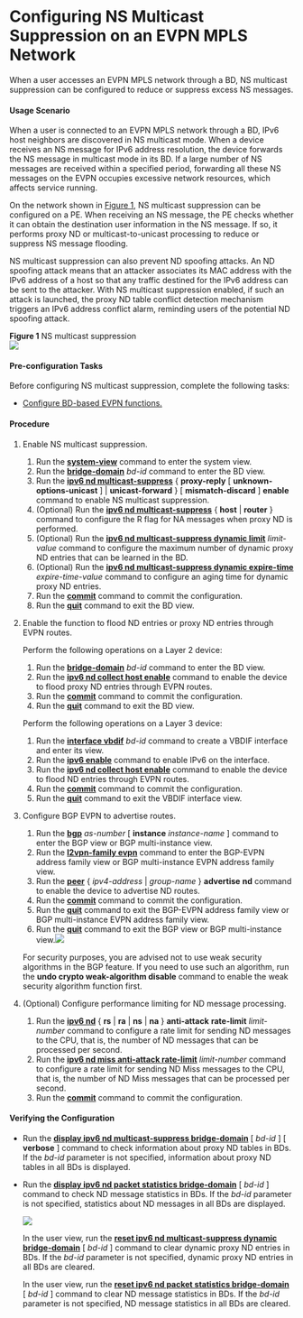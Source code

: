 Configuring NS Multicast Suppression on an EVPN MPLS Network
============================================================

When a user accesses an EVPN MPLS network through a BD, NS multicast suppression can be configured to reduce or suppress excess NS messages.

#### Usage Scenario

When a user is connected to an EVPN MPLS network through a BD, IPv6 host neighbors are discovered in NS multicast mode. When a device receives an NS message for IPv6 address resolution, the device forwards the NS message in multicast mode in its BD. If a large number of NS messages are received within a specified period, forwarding all these NS messages on the EVPN occupies excessive network resources, which affects service running.

On the network shown in [Figure 1](#EN-US_TASK_0172365175__fig_dc_vrp_evpn_cfg_000301), NS multicast suppression can be configured on a PE. When receiving an NS message, the PE checks whether it can obtain the destination user information in the NS message. If so, it performs proxy ND or multicast-to-unicast processing to reduce or suppress NS message flooding.

NS multicast suppression can also prevent ND spoofing attacks. An ND spoofing attack means that an attacker associates its MAC address with the IPv6 address of a host so that any traffic destined for the IPv6 address can be sent to the attacker. With NS multicast suppression enabled, if such an attack is launched, the proxy ND table conflict detection mechanism triggers an IPv6 address conflict alarm, reminding users of the potential ND spoofing attack.

**Figure 1** NS multicast suppression  
![](images/fig_dc_vrp_evpn_cfg_000304.png)  


#### Pre-configuration Tasks

Before configuring NS multicast suppression, complete the following tasks:

* [Configure BD-based EVPN functions.](dc_vrp_evpn_cfg_0065.html)

#### Procedure

1. Enable NS multicast suppression.
   
   
   1. Run the [**system-view**](cmdqueryname=system-view) command to enter the system view.
   2. Run the [**bridge-domain**](cmdqueryname=bridge-domain) *bd-id* command to enter the BD view.
   3. Run the [**ipv6 nd multicast-suppress**](cmdqueryname=ipv6+nd+multicast-suppress) { **proxy-reply** [ **unknown-options-unicast** ] | **unicast-forward** } [ **mismatch-discard** ] **enable** command to enable NS multicast suppression.
   4. (Optional) Run the [**ipv6 nd multicast-suppress**](cmdqueryname=ipv6+nd+multicast-suppress) { **host** | **router** } command to configure the R flag for NA messages when proxy ND is performed.
   5. (Optional) Run the [**ipv6 nd multicast-suppress dynamic limit**](cmdqueryname=ipv6+nd+multicast-suppress+dynamic+limit) *limit-value* command to configure the maximum number of dynamic proxy ND entries that can be learned in the BD.
   6. (Optional) Run the [**ipv6 nd multicast-suppress dynamic expire-time**](cmdqueryname=ipv6+nd+multicast-suppress+dynamic+expire-time) *expire-time-value* command to configure an aging time for dynamic proxy ND entries.
   7. Run the [**commit**](cmdqueryname=commit) command to commit the configuration.
   8. Run the [**quit**](cmdqueryname=quit) command to exit the BD view.
2. Enable the function to flood ND entries or proxy ND entries through EVPN routes.
   
   
   
   Perform the following operations on a Layer 2 device:
   
   1. Run the [**bridge-domain**](cmdqueryname=bridge-domain) *bd-id* command to enter the BD view.
   2. Run the [**ipv6 nd collect host enable**](cmdqueryname=ipv6+nd+collect+host+enable) command to enable the device to flood proxy ND entries through EVPN routes.
   3. Run the [**commit**](cmdqueryname=commit) command to commit the configuration.
   4. Run the [**quit**](cmdqueryname=quit) command to exit the BD view.
   
   Perform the following operations on a Layer 3 device:
   
   1. Run the [**interface vbdif**](cmdqueryname=interface+vbdif) *bd-id* command to create a VBDIF interface and enter its view.
   2. Run the [**ipv6 enable**](cmdqueryname=ipv6+enable) command to enable IPv6 on the interface.
   3. Run the [**ipv6 nd collect host enable**](cmdqueryname=ipv6+nd+collect+host+enable) command to enable the device to flood ND entries through EVPN routes.
   4. Run the [**commit**](cmdqueryname=commit) command to commit the configuration.
   5. Run the [**quit**](cmdqueryname=quit) command to exit the VBDIF interface view.
3. Configure BGP EVPN to advertise routes.
   
   
   1. Run the [**bgp**](cmdqueryname=bgp) *as-number* [ **instance** *instance-name* ] command to enter the BGP view or BGP multi-instance view.
   2. Run the [**l2vpn-family evpn**](cmdqueryname=l2vpn-family+evpn) command to enter the BGP-EVPN address family view or BGP multi-instance EVPN address family view.
   3. Run the [**peer**](cmdqueryname=peer) { *ipv4-address* | *group-name* } **advertise** **nd** command to enable the device to advertise ND routes.
   4. Run the [**commit**](cmdqueryname=commit) command to commit the configuration.
   5. Run the [**quit**](cmdqueryname=quit) command to exit the BGP-EVPN address family view or BGP multi-instance EVPN address family view.
   6. Run the [**quit**](cmdqueryname=quit) command to exit the BGP view or BGP multi-instance view.![](../../../../public_sys-resources/note_3.0-en-us.png) 
   
   For security purposes, you are advised not to use weak security algorithms in the BGP feature. If you need to use such an algorithm, run the **undo crypto weak-algorithm disable** command to enable the weak security algorithm function first.
4. (Optional) Configure performance limiting for ND message processing.
   
   
   1. Run the [**ipv6 nd**](cmdqueryname=ipv6+nd) { **rs** | **ra** | **ns** | **na** } **anti-attack** **rate-limit** *limit-number* command to configure a rate limit for sending ND messages to the CPU, that is, the number of ND messages that can be processed per second.
   2. Run the [**ipv6 nd miss anti-attack rate-limit**](cmdqueryname=ipv6+nd+miss+anti-attack+rate-limit) *limit-number* command to configure a rate limit for sending ND Miss messages to the CPU, that is, the number of ND Miss messages that can be processed per second.
   3. Run the [**commit**](cmdqueryname=commit) command to commit the configuration.

#### Verifying the Configuration

* Run the [**display ipv6 nd multicast-suppress bridge-domain**](cmdqueryname=display+ipv6+nd+multicast-suppress+bridge-domain) [ *bd-id* ] [ **verbose** ] command to check information about proxy ND tables in BDs. If the *bd-id* parameter is not specified, information about proxy ND tables in all BDs is displayed.
* Run the [**display ipv6 nd packet statistics bridge-domain**](cmdqueryname=display+ipv6+nd+packet+statistics+bridge-domain) [ *bd-id* ] command to check ND message statistics in BDs. If the *bd-id* parameter is not specified, statistics about ND messages in all BDs are displayed.
  
  ![](../../../../public_sys-resources/note_3.0-en-us.png) 
  
  In the user view, run the [**reset ipv6 nd multicast-suppress dynamic bridge-domain**](cmdqueryname=reset+ipv6+nd+multicast-suppress+dynamic+bridge-domain) [ *bd-id* ] command to clear dynamic proxy ND entries in BDs. If the *bd-id* parameter is not specified, dynamic proxy ND entries in all BDs are cleared.
  
  In the user view, run the [**reset ipv6 nd packet statistics bridge-domain**](cmdqueryname=reset+ipv6+nd+packet+statistics+bridge-domain) [ *bd-id* ] command to clear ND message statistics in BDs. If the *bd-id* parameter is not specified, ND message statistics in all BDs are cleared.
